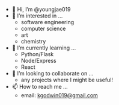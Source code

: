 - 👋 Hi, I’m @youngjae019
- 👀 I’m interested in ...
  - software engineering
  - computer science
  - art
  - chemistry
- 🌱 I’m currently learning ...
  - Python/Flask
  - Node/Express
  - React
- 💞️ I’m looking to collaborate on ...
  - any projects where I might be useful!
- 📫 How to reach me ...
  - email: kgodwin019@gmail.com

<!---
youngjae019/youngjae019 is a ✨ special ✨ repository because its `README.md` (this file) appears on your GitHub profile.
You can click the Preview link to take a look at your changes.
--->
